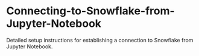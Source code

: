 # Connecting-to-Snowflake-from-Jupyter-Notebook
Detailed setup instructions for establishing a connection to Snowflake from Jupyter Notebook.
